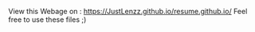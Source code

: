 View this Webage on : https://JustLenzz.github.io/resume.github.io/
Feel free to use these files ;)
